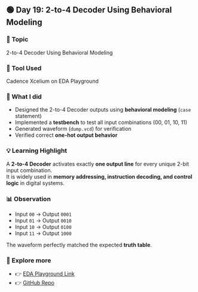 ## 🟢 Day 19: 2-to-4 Decoder Using Behavioral Modeling  

### 🧠 Topic  
2-to-4 Decoder Using Behavioral Modeling  

### 🔧 Tool Used  
Cadence Xcelium on EDA Playground  

### 📌 What I did  
- Designed the 2-to-4 Decoder outputs using **behavioral modeling** (`case` statement)  
- Implemented a **testbench** to test all input combinations (00, 01, 10, 11)  
- Generated waveform (`dump.vcd`) for verification  
- Verified correct **one-hot output behavior**  

### 💡 Learning Highlight  
A **2-to-4 Decoder** activates exactly **one output line** for every unique 2-bit input combination.  
It is widely used in **memory addressing, instruction decoding, and control logic** in digital systems.  

### 📊 Observation  
- Input `00` → Output `0001`  
- Input `01` → Output `0010`  
- Input `10` → Output `0100`  
- Input `11` → Output `1000`  

The waveform perfectly matched the expected **truth table**.  

### 🔗 Explore more  
- 👉 [EDA Playground Link](https://edaplayground.com/x/wWme)  
- 👉 [GitHub Repo](https://github.com/mitanshigaur/verilog)  
